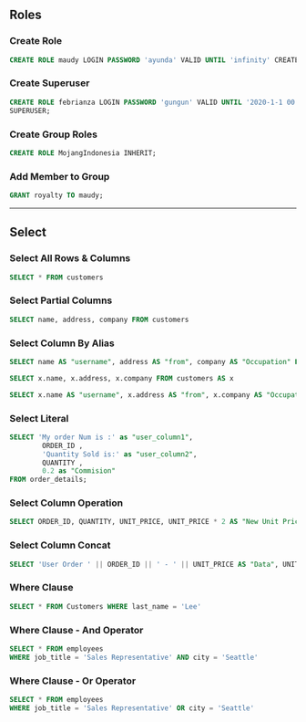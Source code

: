 ## Roles

### Create Role

```sql
CREATE ROLE maudy LOGIN PASSWORD 'ayunda' VALID UNTIL 'infinity' CREATEDB;
```

### Create Superuser

```sql
CREATE ROLE febrianza LOGIN PASSWORD 'gungun' VALID UNTIL '2020-1-1 00:00'
SUPERUSER;
```

### Create Group Roles

```sql
CREATE ROLE MojangIndonesia INHERIT;
```

### Add Member to Group

```sql
GRANT royalty TO maudy;
```

-------------

## Select

### Select All Rows & Columns

```sql
SELECT * FROM customers
```

### Select Partial Columns

```sql
SELECT name, address, company FROM customers
```

### Select Column By Alias

```sql
SELECT name AS "username", address AS "from", company AS "Occupation" FROM customers
```

```sql
SELECT x.name, x.address, x.company FROM customers AS x
```

```sql
SELECT x.name AS "username", x.address AS "from", x.company AS "Occupation" FROM customers AS x
```

### Select Literal

```sql
SELECT 'My order Num is :' as "user_column1",
        ORDER_ID ,
		'Quantity Sold is:' as "user_column2",
		QUANTITY ,
		0.2 as "Commision" 
FROM order_details;
```

### Select Column Operation

```sql
SELECT ORDER_ID, QUANTITY, UNIT_PRICE, UNIT_PRICE * 2 AS "New Unit Price" FROM ORDER_DETAILS
```

### Select Column Concat 

```sql
SELECT 'User Order ' || ORDER_ID || ' - ' || UNIT_PRICE AS "Data", UNIT_PRICE * 2 AS "New Unit Price" FROM ORDER_DETAILS
```

### Where Clause

```sql
SELECT * FROM Customers WHERE last_name = 'Lee'
```

### Where Clause - And Operator

```sql
SELECT * FROM employees
WHERE job_title = 'Sales Representative' AND city = 'Seattle'
```

### Where Clause - Or Operator

```sql
SELECT * FROM employees
WHERE job_title = 'Sales Representative' OR city = 'Seattle'
```

